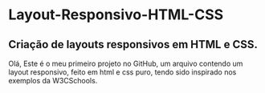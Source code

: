 # Layout-Responsivo-HTML-CSS
## Criação de layouts responsivos em HTML e CSS.
Olá, 
Este é o meu primeiro projeto no GitHub, um arquivo contendo um layout responsivo, feito em html e css puro, tendo sido inspirado nos
exemplos da W3CSchools.
